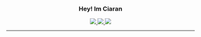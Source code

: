 <h3 align="center">
  Hey! Im Ciaran
</h3>
<div align="center" margin-top="1px">
  <a href="https://discord.com/users/384023748531060737">
     <img src="https://img.shields.io/badge/Discord-7289DA?style=for-the-badge&logo=discord&logoColor=white" />
  </a>
  <a href="mailto:ciarantday@gmail.com">
    <img src="https://img.shields.io/badge/Gmail-D14836?logo=gmail&logoColor=white" />
  </a>
  <a href="https://www.linkedin.com/in/ciaran-day-418a022a4/">
    <img src="https://img.shields.io/badge/Linkedin-%230077B5.svg?logo=linkedin&logoColor=white" />
  </a>
</div>


---
